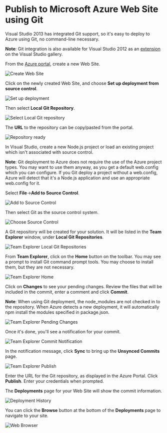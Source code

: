 Publish to Microsoft Azure Web Site using Git
=============================================

Visual Studio 2013 has integrated Git support, so it's easy to deploy to Azure using Git, no command-line necessary.

**Note**: Git integration is also available for Visual Studio 2012 as an [extension](http://visualstudiogallery.msdn.microsoft.com/abafc7d6-dcaa-40f4-8a5e-d6724bdb980c) on the Visual Studio gallery.

From the [Azure portal](http://manage.windowsazure.com), create a new Web Site.

![Create Web Site](Images/AzureGitWebSiteCreate.png)

Click on the newly created Web Site, and choose **Set up deployment from source control**.

![Set up deployment](Images/AzureGitWebSiteSetupDeployment.png)

Then select **Local Git Repository**.

![Select Local Git repository](Images/AzureGitWebSiteLocalRepo.png)

The **URL** to the repository can be copy/pasted from the portal.

![Repository ready](Images/AzureGitWebSiteRepoReady.png)

In Visual Studio, create a new Node.js project or load an existing project which isn't associated with source control.

**Note**: Git deployment to Azure does not require the use of the Azure project types.  You may want to use them anyway, as you get a default web.config which you can configure. If you Git deploy a project without a web.config, Azure will detect that it's a Node.js application and use an appropriate web.config for it.

Select **File**->**Add to Source Control**.

![Add to Source Control](Images/AzureGitAddToSC.png)

Then select Git as the source control system.

![Choose Source Control](Images/AzureGitChooseSC.png)

A Git repository will be created for your solution.  It will be listed in the **Team Explorer** window, under **Local Git Repositories**.

![Team Explorer Local Git Repositories](Images/AzureGitTeamExplorer.png)

From **Team Explorer**, click on the **Home** button on the toolbar. You may see a prompt to install Git command prompt tools. You may choose to install them, but they are not necessary.

![Team Explorer Home](Images/AzureGitTeamExplorerHome.png)

Click on **Changes** to see your pending changes. Review the files that will be included in the commit, enter a comment and click **Commit**.

**Note**: When using Git deployment, the node_modules are not checked in to the repository.  When Azure detects a new deployment, it will automatically npm install the modules specified in package.json.

![Team Explorer Pending Changes](Images/AzureGitPendingChanges.png)

Once it's done, you'll see a notification for your commit.

![Team Explorer Commit Notification](Images/AzureGitAfterCommit.png)

In the notification message, click **Sync** to bring up the **Unsynced Commits** page.

![Team Explorer Publish](Images/AzureGitPublish.png)

Enter the URL for the Git repository, as displayed in the Azure Portal.  Click **Publish**.  Enter your credentials when prompted.

The **Deployments** page for your Web Site will show the commit information.

![Deployment History](Images/AzureGitDeploymentHistory.png)

You can click the **Browse** button at the bottom of the **Deployments** page to navigate to your site.

![Web Browser](Images/AzureGitWebBrowser.png)
